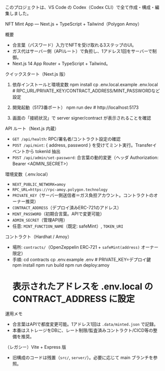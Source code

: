 このプロジェクトは、VS Code の Codex（Codex CLI）で全て作成・構成・編集しました。

NFT Mint App — Next.js + TypeScript + Tailwind（Polygon Amoy）

概要
- 合言葉（パスワード）入力でNFTを受け取れる3ステップのUI。
- ガス代はサーバー側（APIルート）で負担し、1アドレス1回をサーバーで制御。
- Next.js 14 App Router + TypeScript + Tailwind。

クイックスタート（Next.js 版）
1) 依存インストールと環境変数
   npm install
   cp .env.local.example .env.local   # RPC_URL/PRIVATE_KEY/CONTRACT_ADDRESS/MINT_PASSWORDなど設定

2) 開発起動（5173番ポート）
   npm run dev   # http://localhost:5173

3) 画面の「接続状況」で server signer/contract が表示されることを確認

API ルート（Next.js 内蔵）
- `GET /api/health`: RPC/署名者/コントラクト設定の確認
- `POST /api/mint`: { address, password } を受けてミント実行。Transferイベントから tokenId 抽出
- `POST /api/admin/set-password`: 合言葉の動的変更（ヘッダ Authorization: Bearer <ADMIN_SECRET>）

環境変数（.env.local）
- `NEXT_PUBLIC_NETWORK=amoy`
- `RPC_URL=https://rpc-amoy.polygon.technology`
- `PRIVATE_KEY`（サーバー側送信者＝ガス負担アカウント。コントラクトのオーナー推奨）
- `CONTRACT_ADDRESS`（デプロイ済みERC-721のアドレス）
- `MINT_PASSWORD`（初期合言葉。APIで変更可能）
- `ADMIN_SECRET`（管理API用）
- 任意: `MINT_FUNCTION_NAME`（既定: safeMint）, `TOKEN_URI`

コントラクト（Hardhat / Amoy）
- 場所: `contracts/`（OpenZeppelin ERC‑721 + `safeMint(address)` オーナー限定）
- 手順:
  cd contracts
  cp .env.example .env   # PRIVATE_KEY=デプロイ鍵
  npm install
  npm run build
  npm run deploy:amoy
  # 表示されたアドレスを .env.local の CONTRACT_ADDRESS に設定

運用メモ
- 合言葉はAPIで都度変更可能。1アドレス1回は `.data/minted.json` で記録。
- 本番はストレージをDBに、レート制限/監査済みコントラクト/CICD等の整備を推奨。

（レガシー）Vite + Express 版
- 旧構成のコードは残置（`src/`, `server/`）。必要に応じて main ブランチを参照。
